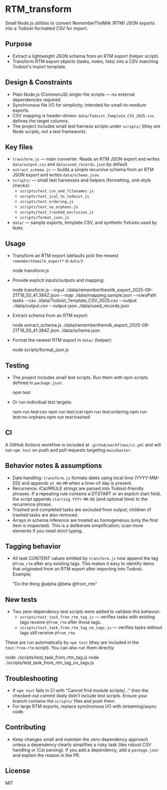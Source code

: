 RTM_transform
==============

Small Node.js utilities to convert RememberTheMilk (RTM) JSON exports into a Todoist-formatted CSV for import.

Purpose
-------
- Extract a lightweight JSON schema from an RTM export (helper script).
- Transform RTM export objects (tasks, notes, lists) into a CSV matching Todoist's import template.

Design & Constraints
--------------------
- Plain Node.js (CommonJS) single-file scripts — no external dependencies required.
- Synchronous file I/O for simplicity; intended for small-to-medium exports.
- CSV mapping is header-driven: `data/Todoist_Template_CSV_2025.csv` defines the target columns.
- The project includes small test harness scripts under `scripts/` (they are Node scripts, not a test framework).

Key files
---------
- `transform.js` — main converter. Reads an RTM JSON export and writes `data/output.csv` and `data/used_records.json` by default.
- `extract_schema.js` — builds a simple recursive schema from an RTM JSON export and writes `data/schema.json`.
- `scripts/` — small test harnesses and helpers (formatting, unit-style checks):
  - `scripts/test_csv_and_filenames.js`
  - `scripts/test_ical_to_todoist.js`
  - `scripts/test_ordering.js`
  - `scripts/test_no_orphans.js`
  - `scripts/test_trashed_exclusion.js`
  - `scripts/format_json.js`
- `data/` — sample exports, template CSV, and synthetic fixtures used by tests.

Usage
-----
- Transform an RTM export (defaults pick the newest `rememberthemilk_export*` in `data/`):

  node transform.js

- Provide explicit inputs/outputs and mapping:

  node transform.js --input ./data/rememberthemilk_export_2025-09-21T16_50_41.384Z.json --map ./data/mapping.sample.json --rowsPath tasks --csv ./data/Todoist_Template_CSV_2025.csv --output ./data/output.csv --output-json ./data/used_records.json

- Extract schema from an RTM export:

  node extract_schema.js ./data/rememberthemilk_export_2025-09-21T16_50_41.384Z.json ./data/schema.json

- Format the newest RTM export in `data/` (helper):

  node scripts/format_json.js

Testing
-------
- The project includes small test scripts. Run them with npm scripts defined in `package.json`:

  npm test

- Or run individual test targets:

  npm run test:csv
  npm run test:ical
  npm run test:ordering
  npm run test:no-orphans
  npm run test:trashed

CI
--
A GitHub Actions workflow is included at `.github/workflows/ci.yml` and will run `npm test` on push and pull requests targeting `main`/`master`.

Behavior notes & assumptions
---------------------------
- Date handling: `transform.js` formats dates using local time (YYYY-MM-DD) and appends `at HH:MM` when a time-of-day is present.
- Recurrence: iCal/RRULE strings are parsed into Todoist-friendly phrases. If a repeating rule contains a DTSTART or an explicit start field, the script appends `starting YYYY-MM-DD` (and optional time) to the recurrence phrase.
- Trashed and completed tasks are excluded from output; children of trashed tasks are also removed.
- Arrays in schema inference are treated as homogeneous (only the first item is inspected). This is a deliberate simplification; scan more elements if you need strict typing.

Tagging behavior
----------------
- All task CONTENT values emitted by `transform.js` now append the tag `@from_rtm` after any existing tags. This makes it easy to identify items that originated from an RTM export after importing into Todoist. Example:

  "Do the thing @alpha @beta @from_rtm"

New tests
---------
- Two zero-dependency test scripts were added to validate this behavior:
  - `scripts/test_task_from_rtm_tag.js` — verifies tasks with existing tags receive `@from_rtm` after those tags.
  - `scripts/test_task_from_rtm_tag_no_tags.js` — verifies tasks without tags still receive `@from_rtm`.

These are run automatically by `npm test` (they are included in the `test:from-rtm` script). You can also run them directly:

  node ./scripts/test_task_from_rtm_tag.js
  node ./scripts/test_task_from_rtm_tag_no_tags.js

Troubleshooting
---------------
- If `npm test` fails in CI with "Cannot find module scripts/..." then the checked-out commit likely didn't include test scripts. Ensure your branch contains the `scripts/` files and push them.
- For large RTM exports, replace synchronous I/O with streaming/async code.

Contributing
------------
- Keep changes small and maintain the zero-dependency approach unless a dependency clearly simplifies a risky task (like robust CSV handling or iCal parsing). If you add a dependency, add a `package.json` and explain the reason in the PR.

License
-------
MIT
